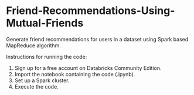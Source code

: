 # Friend-Recommendations-Using-Mutual-Friends
Generate friend recommendations for users in a dataset using Spark based MapReduce algorithm.

Instructions for running the code:
1. Sign up for a free account on Databricks Community Edition.
2. Import the notebook containing the code (.ipynb).
3. Set up a Spark cluster.
4. Execute the code.

